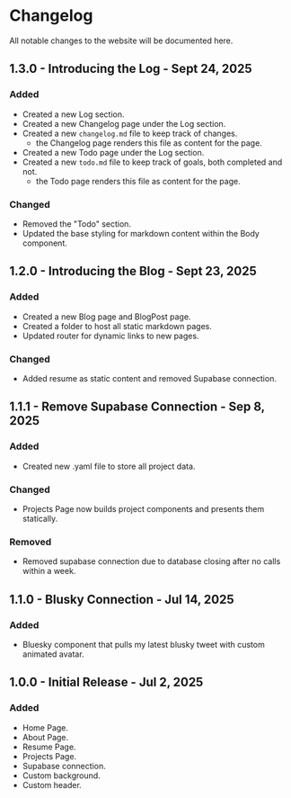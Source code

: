# Changelog

All notable changes to the website will be documented here.

## 1.3.0 - Introducing the Log - Sept 24, 2025

### Added

- Created a new Log section.
- Created a new Changelog page under the Log section.
- Created a new `changelog.md` file to keep track of changes.
  - the Changelog page renders this file as content for the page.
- Created a new Todo page under the Log section.
- Created a new `todo.md` file to keep track of goals, both completed and not.
  - the Todo page renders this file as content for the page.

### Changed

- Removed the "Todo" section.
- Updated the base styling for markdown content within the Body component.

## 1.2.0 - Introducing the Blog - Sept 23, 2025

### Added

- Created a new Blog page and BlogPost page.
- Created a folder to host all static markdown pages.
- Updated router for dynamic links to new pages.

### Changed

- Added resume as static content and removed Supabase connection.

## 1.1.1 - Remove Supabase Connection - Sep 8, 2025

### Added

- Created new .yaml file to store all project data.

### Changed

- Projects Page now builds project components and presents them statically.

### Removed

- Removed supabase connection due to database closing after no calls within a week.

## 1.1.0 - Blusky Connection - Jul 14, 2025

### Added

- Bluesky component that pulls my latest blusky tweet with custom animated avatar.

## 1.0.0 - Initial Release - Jul 2, 2025

### Added

- Home Page.
- About Page.
- Resume Page.
- Projects Page.
- Supabase connection.
- Custom background.
- Custom header.
